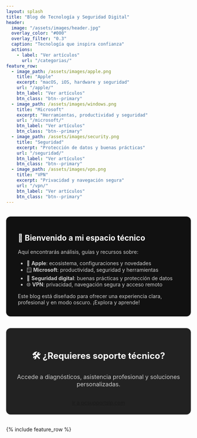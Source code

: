 ```yaml
---
layout: splash
title: "Blog de Tecnología y Seguridad Digital"
header:
  image: "/assets/images/header.jpg"
  overlay_color: "#000"
  overlay_filter: "0.3"
  caption: "Tecnología que inspira confianza"
  actions:
    - label: "Ver artículos"
      url: "/categorias/"
feature_row:
  - image_path: /assets/images/apple.png
    title: "Apple"
    excerpt: "macOS, iOS, hardware y seguridad"
    url: "/apple/"
    btn_label: "Ver artículos"
    btn_class: "btn--primary"
  - image_path: /assets/images/windows.png
    title: "Microsoft"
    excerpt: "Herramientas, productividad y seguridad"
    url: "/microsoft/"
    btn_label: "Ver artículos"
    btn_class: "btn--primary"
  - image_path: /assets/images/security.png
    title: "Seguridad"
    excerpt: "Protección de datos y buenas prácticas"
    url: "/seguridad/"
    btn_label: "Ver artículos"
    btn_class: "btn--primary"
  - image_path: /assets/images/vpn.png
    title: "VPN"
    excerpt: "Privacidad y navegación segura"
    url: "/vpn/"
    btn_label: "Ver artículos"
    btn_class: "btn--primary"
---
```


<!-- Google AdSense Script -->
<script async src="https://pagead2.googlesyndication.com/pagead/js/adsbygoogle.js?client=ca-pub-4045603144573394"
     crossorigin="anonymous"></script>

<div class="intro-text" style="margin: 2rem 0; padding: 1rem 2rem; background-color: #111; border-radius: 12px;">
  <h2 style="color: #fff;">👋 Bienvenido a mi espacio técnico</h2>
  <p style="color: #ccc;">Aquí encontrarás análisis, guías y recursos sobre:</p>
  <ul style="color: #ccc;">
    <li>🍎 <strong>Apple</strong>: ecosistema, configuraciones y novedades</li>
    <li>🪟 <strong>Microsoft</strong>: productividad, seguridad y herramientas</li>
    <li>🔐 <strong>Seguridad digital</strong>: buenas prácticas y protección de datos</li>
    <li>🌐 <strong>VPN</strong>: privacidad, navegación segura y acceso remoto</li>
  </ul>
  <p style="color: #ccc;">Este blog está diseñado para ofrecer una experiencia clara, profesional y en modo oscuro. ¡Explora y aprende!</p>
</div>

<div class="cta-box" style="margin: 2rem 0; padding: 1.5rem; background-color: #222; border-radius: 12px; text-align: center;">
  <h3 style="color: #fff; font-size: 1.5rem;">🛠️ ¿Requieres soporte técnico?</h3>
  <p style="color: #ccc; font-size: 1rem;">Accede a diagnósticos, asistencia profesional y soluciones personalizadas.</p>
  <a href="https://www.pcsupportslp.com" class="btn btn--primary" style="margin-top: 1rem; display: inline-block;">Ir a pcsupportslp.com</a>
</div>

{% include feature_row %}
